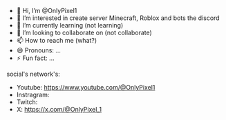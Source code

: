 - 👋 Hi, I’m @OnlyPixel1
- 👀 I’m interested in create server Minecraft, Roblox and bots the discord
- 🌱 I’m currently learning (not learning)
- 💞️ I’m looking to collaborate on (not collaborate)
- 📫 How to reach me (what?)
- 😄 Pronouns: ...
- ⚡ Fun fact: ...

<!---
OnlyPixel1/OnlyPixel1 is a ✨ special ✨ repository because its `README.md` (this file) appears on your GitHub profile.
You can click the Preview link to take a look at your changes.
--->

social's network's: 
 - Youtube: https://www.youtube.com/@OnlyPixel1
 - Instragram:
 - Twitch: 
 - X: https://x.com/@OnlyPixel_1
